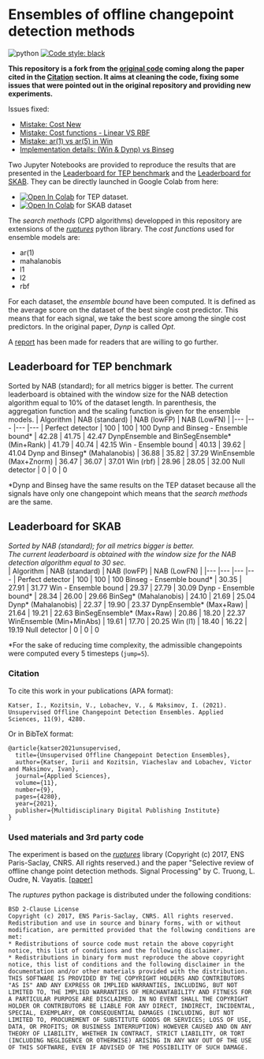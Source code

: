# Ensembles of offline changepoint detection methods
![python](https://img.shields.io/badge/python-3.7%20|%203.8-blue)
<a href="https://github.com/psf/black"><img alt="Code style: black" src="https://img.shields.io/badge/code%20style-black-000000.svg"></a>

__This repository is a fork from the [original code](https://github.com/YKatser/CPDE) coming along the paper cited in the [Citation](#citation) section. It aims at cleaning the code, fixing some issues that were pointed out in the original repository and providing new experiments.__

Issues fixed:
- [Mistake: Cost New](https://github.com/YKatser/CPDE/issues/8)
- [Mistake: Cost functions - Linear VS RBF](https://github.com/YKatser/CPDE/issues/9)
- [Mistake: ar(1) vs ar(5) in Win](https://github.com/YKatser/CPDE/issues/10)
- [Implementation details: (Win & Dynp) vs Binseg](https://github.com/YKatser/CPDE/issues/11)

Two Jupyter Notebooks are provided to reproduce the results that are presented in the [Leaderboard for TEP benchmark](#leaderboard-for-tep-benchmark) and the [Leaderboard for SKAB](#leaderboard-for-skab). They can be directly launched in Google Colab from here:
- <a href="https://colab.research.google.com/github/theovincent/CPDE/blob/master/TEP_experiments.ipynb" target="_parent"><img src="https://colab.research.google.com/assets/colab-badge.svg" alt="Open In Colab"/></a> for TEP dataset.
- <a href="https://colab.research.google.com/github/theovincent/CPDE/blob/master/SKAB_experiments.ipynb" target="_parent"><img src="https://colab.research.google.com/assets/colab-badge.svg" alt="Open In Colab"/></a> for SKAB dataset

The *search methods* (CPD algorithms) developped in this repository are extensions of the [*ruptures*](https://github.com/deepcharles/ruptures) python library. The *cost functions* used for ensemble models are:
- ar(1)
- mahalanobis
- l1
- l2
- rbf

For each dataset, the _ensemble bound_ have been computed. It is defined as the average score on the dataset of the best single cost predictor. This means that for each signal, we take the best score among the single cost predictors. In the original paper, *Dynp* is called *Opt*.

A [report](./report.pdf) has been made for readers that are willing to go further.

## Leaderboard for TEP benchmark
Sorted by NAB (standard); for all metrics bigger is better.
The current leaderboard is obtained with the window size for the NAB detection algorithm equal to 10% of the dataset length.
In parenthesis, the aggregation function and the scaling function is given for the ensemble models.
| Algorithm                                 | NAB (standard) | NAB (lowFP) | NAB (LowFN) |
|---                                        |---    |---    |---    |
Perfect detector                            | 100   | 100   | 100 
Dynp and Binseg - Ensemble bound*           | 42.28 | 41.75 | 42.47
DynpEnsemble and BinSegEnsemble* (Min+Rank) | 41.79 | 40.74 | 42.15
Win - Ensemble bound                        | 40.13 | 39.62 | 41.04
Dynp and Binseg* (Mahalanobis)              | 36.88 | 35.82 | 37.29
WinEnsemble (Max+Znorm)                     | 36.47 | 36.07 | 37.01
Win (rbf)                                   | 28.96 | 28.05 | 32.00
Null detector                               | 0     | 0     | 0

\*Dynp and Binseg have the same results on the TEP dataset because all the signals have only one changepoint which means that the *search methods* are the same.


## Leaderboard for SKAB
*Sorted by NAB (standard); for all metrics bigger is better.*  
*The current leaderboard is obtained with the window size for the NAB detection algorithm equal to 30 sec.*  
| Algorithm               | NAB (standard) | NAB (lowFP) | NAB (LowFN) |
|---                      |---    |---    |---    |
Perfect detector          | 100   | 100   | 100 
Binseg - Ensemble bound*  | 30.35 | 27.91 | 31.77
Win - Ensemble bound      | 29.37 | 27.79 | 30.09
Dynp - Ensemble bound*    | 28.34 | 26.00 | 29.66
BinSeg* (Mahalanobis)     | 24.10 | 21.69 | 25.04
Dynp* (Mahalanobis)       | 22.37 | 19.90 | 23.37
DynpEnsemble* (Max+Raw)   | 21.64 | 19.21 | 22.63
BinSegEnsemble* (Max+Raw) | 20.86 | 18.20 | 22.37
WinEnsemble (Min+MinAbs)  | 19.61 | 17.70 | 20.25
Win (l1)                  | 18.40 | 16.22 | 19.19
Null detector             | 0     | 0     | 0

\*For the sake of reducing time complexity, the admissible changepoints were computed every 5 timesteps (`jump=5`).

### Citation
To cite this work in your publications (APA format):
```
Katser, I., Kozitsin, V., Lobachev, V., & Maksimov, I. (2021). Unsupervised Offline Changepoint Detection Ensembles. Applied Sciences, 11(9), 4280.
```
Or in BibTeX format:
```
@article{katser2021unsupervised,
  title={Unsupervised Offline Changepoint Detection Ensembles},
  author={Katser, Iurii and Kozitsin, Viacheslav and Lobachev, Victor and Maksimov, Ivan},
  journal={Applied Sciences},
  volume={11},
  number={9},
  pages={4280},
  year={2021},
  publisher={Multidisciplinary Digital Publishing Institute}
}
```

### Used materials and 3rd party code
The experiment is based on the [*ruptures*](http://ctruong.perso.math.cnrs.fr/ruptures-docs/build/html/index.html) library (Copyright (c) 2017, ENS Paris-Saclay, CNRS. All rights reserved.) and the paper "Selective review of offline change point detection methods. Signal Processing" by C. Truong, L. Oudre, N. Vayatis. [[paper]](https://www.sciencedirect.com/science/article/pii/S0165168419303494?via%3Dihub)

The *ruptures* python package is distributed under the following conditions:
```
BSD 2-Clause License
Copyright (c) 2017, ENS Paris-Saclay, CNRS. All rights reserved.
Redistribution and use in source and binary forms, with or without modification, are permitted provided that the following conditions are met:
* Redistributions of source code must retain the above copyright notice, this list of conditions and the following disclaimer.
* Redistributions in binary form must reproduce the above copyright notice, this list of conditions and the following disclaimer in the documentation and/or other materials provided with the distribution.
THIS SOFTWARE IS PROVIDED BY THE COPYRIGHT HOLDERS AND CONTRIBUTORS "AS IS" AND ANY EXPRESS OR IMPLIED WARRANTIES, INCLUDING, BUT NOT LIMITED TO, THE IMPLIED WARRANTIES OF MERCHANTABILITY AND FITNESS FOR A PARTICULAR PURPOSE ARE DISCLAIMED. IN NO EVENT SHALL THE COPYRIGHT HOLDER OR CONTRIBUTORS BE LIABLE FOR ANY DIRECT, INDIRECT, INCIDENTAL, SPECIAL, EXEMPLARY, OR CONSEQUENTIAL DAMAGES (INCLUDING, BUT NOT LIMITED TO, PROCUREMENT OF SUBSTITUTE GOODS OR SERVICES; LOSS OF USE, DATA, OR PROFITS; OR BUSINESS INTERRUPTION) HOWEVER CAUSED AND ON ANY THEORY OF LIABILITY, WHETHER IN CONTRACT, STRICT LIABILITY, OR TORT (INCLUDING NEGLIGENCE OR OTHERWISE) ARISING IN ANY WAY OUT OF THE USE OF THIS SOFTWARE, EVEN IF ADVISED OF THE POSSIBILITY OF SUCH DAMAGE.
```
